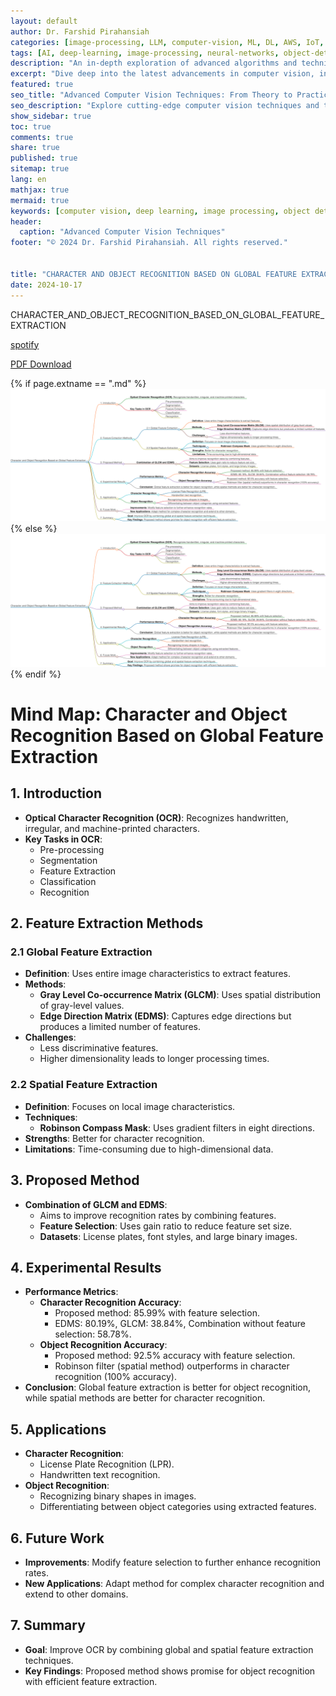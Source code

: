 ```yaml
---
layout: default
author: Dr. Farshid Pirahansiah
categories: [image-processing, LLM, computer-vision, ML, DL, AWS, IoT, Robotics, Adaptive Image Thresholding]
tags: [AI, deep-learning, image-processing, neural-networks, object-detection, ML, DL, AWS, IoT, Robotics, Adaptive Image Thresholding]
description: "An in-depth exploration of advanced algorithms and techniques in computer vision, , ML, DL, AWS, IoT, Robotics, Adaptive Image Thresholding, including real-time processing and AI integration."
excerpt: "Dive deep into the latest advancements in computer vision, including deep learning methodologies,, ML, DL, AWS, IoT, Robotics, Adaptive Image Thresholding,  real-time image processing, and their applications in modern technology."
featured: true
seo_title: "Advanced Computer Vision Techniques: From Theory to Practice, , ML, DL, AWS, IoT, Robotics, Adaptive Image Thresholding"
seo_description: "Explore cutting-edge computer vision techniques and their applications in modern technology, including deep learning and real-time processing., ML, DL, AWS, IoT, Robotics, Adaptive Image Thresholding"
show_sidebar: true
toc: true
comments: true
share: true
published: true
sitemap: true
lang: en
mathjax: true
mermaid: true
keywords: [computer vision, deep learning, image processing, object detection, neural networks, AI, ML, DL, AWS, IoT, Robotics, Adaptive Image Thresholding]
header:
  caption: "Advanced Computer Vision Techniques"
footer: "© 2024 Dr. Farshid Pirahansiah. All rights reserved."


title: "CHARACTER AND OBJECT RECOGNITION BASED ON GLOBAL FEATURE EXTRACTION"
date: 2024-10-17
---
```

CHARACTER_AND_OBJECT_RECOGNITION_BASED_ON_GLOBAL_FEATURE_EXTRACTION

[spotify](https://podcasters.spotify.com/pod/show/pirahansiah/episodes/Character-and-Object-Recognition-Based-on-Global-Feature-Extraction-e2pptrp)

[PDF Download](http://www.jatit.org/volumes/Vol52No2/6Vol52No2.pdf )

{% if page.extname == ".md" %}
  ![Adaptive Image Thresholding Based on the Peak Signal-to-noise Ratio](/farshid/portfolio/publications/Resume/Journals/CHARACTER_AND_OBJECT_RECOGNITION_BASED_ON_GLOBAL_FEATURE_EXTRACTION.png)
{% else %}
  <img src="/farshid/portfolio/publications/Resume/Journals/CHARACTER_AND_OBJECT_RECOGNITION_BASED_ON_GLOBAL_FEATURE_EXTRACTION.png" alt="CHARACTER AND OBJECT RECOGNITION BASED ON GLOBAL FEATURE EXTRACTION" style="max-width: 100%; height: auto;">
{% endif %}

# Mind Map: Character and Object Recognition Based on Global Feature Extraction

## 1. Introduction
- **Optical Character Recognition (OCR)**: Recognizes handwritten, irregular, and machine-printed characters.
- **Key Tasks in OCR**:
  - Pre-processing
  - Segmentation
  - Feature Extraction
  - Classification
  - Recognition

## 2. Feature Extraction Methods
### 2.1 Global Feature Extraction
- **Definition**: Uses entire image characteristics to extract features.
- **Methods**:
  - **Gray Level Co-occurrence Matrix (GLCM)**: Uses spatial distribution of gray-level values.
  - **Edge Direction Matrix (EDMS)**: Captures edge directions but produces a limited number of features.
- **Challenges**: 
  - Less discriminative features.
  - Higher dimensionality leads to longer processing times.

### 2.2 Spatial Feature Extraction
- **Definition**: Focuses on local image characteristics.
- **Techniques**:
  - **Robinson Compass Mask**: Uses gradient filters in eight directions.
- **Strengths**: Better for character recognition.
- **Limitations**: Time-consuming due to high-dimensional data.

## 3. Proposed Method
- **Combination of GLCM and EDMS**:
  - Aims to improve recognition rates by combining features.
  - **Feature Selection**: Uses gain ratio to reduce feature set size.
  - **Datasets**: License plates, font styles, and large binary images.

## 4. Experimental Results
- **Performance Metrics**:
  - **Character Recognition Accuracy**:
    - Proposed method: 85.99% with feature selection.
    - EDMS: 80.19%, GLCM: 38.84%, Combination without feature selection: 58.78%.
  - **Object Recognition Accuracy**:
    - Proposed method: 92.5% accuracy with feature selection.
    - Robinson filter (spatial method) outperforms in character recognition (100% accuracy).
- **Conclusion**: Global feature extraction is better for object recognition, while spatial methods are better for character recognition.

## 5. Applications
- **Character Recognition**:
  - License Plate Recognition (LPR).
  - Handwritten text recognition.
- **Object Recognition**:
  - Recognizing binary shapes in images.
  - Differentiating between object categories using extracted features.

## 6. Future Work
- **Improvements**: Modify feature selection to further enhance recognition rates.
- **New Applications**: Adapt method for complex character recognition and extend to other domains.

## 7. Summary
- **Goal**: Improve OCR by combining global and spatial feature extraction techniques.
- **Key Findings**: Proposed method shows promise for object recognition with efficient feature extraction.